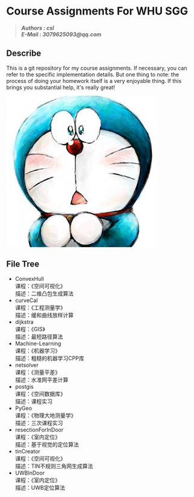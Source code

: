 # Course Assignments For WHU SGG
>___Authors : csl___   
>___E-Mail : 3079625093@qq.com___

## Describe

This is a git repository for my course assignments. If necessary, you can refer to the specific implementation details. But one thing to note: the process of doing your homework itself is a very enjoyable thing.
If this brings you substantial help, it's really great!

<img src="./cat.jpeg">

## File Tree
+ ConvexHull  
    课程：《空间可视化》  
    描述：二维凸包生成算法
+ curveCal  
    课程：《工程测量学》  
    描述：缓和曲线放样计算
+ dijkstra  
    课程：《GIS》  
    描述：最短路径算法
+ Machine-Learning    
    课程：《机器学习》  
    描述：粗糙的机器学习CPP库
+ netsolver  
    课程：《测量平差》  
    描述：水准网平差计算
+ postgis  
    课程：《空间数据库》  
    描述：课程实习
+ PyGeo  
    课程：《物理大地测量学》  
    描述：三次课程实习
+ resectionForInDoor  
    课程：《室内定位》  
    描述：基于视觉的定位算法
+ tinCreator  
    课程：《空间可视化》  
    描述：TIN不规则三角网生成算法
+ UWBInDoor  
    课程：《室内定位》  
    描述：UWB定位算法